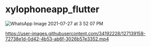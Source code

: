 # xylophoneapp_flutter


![WhatsApp Image 2021-07-27 at 3 52 07 PM](https://user-images.githubusercontent.com/34192228/127139149-b9d22e4b-46de-433d-8932-2b5bd1dbae90.jpeg)


https://user-images.githubusercontent.com/34192228/127139158-72738e1d-0d42-4b53-ab6f-3026b57e3352.mp4
   


